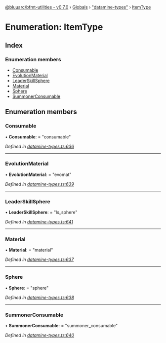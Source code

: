 [@bluuarc/bfmt-utilities - v0.7.0](../README.md) › [Globals](../globals.md) › ["datamine-types"](../modules/_datamine_types_.md) › [ItemType](_datamine_types_.itemtype.md)

# Enumeration: ItemType

## Index

### Enumeration members

* [Consumable](_datamine_types_.itemtype.md#consumable)
* [EvolutionMaterial](_datamine_types_.itemtype.md#evolutionmaterial)
* [LeaderSkillSphere](_datamine_types_.itemtype.md#leaderskillsphere)
* [Material](_datamine_types_.itemtype.md#material)
* [Sphere](_datamine_types_.itemtype.md#sphere)
* [SummonerConsumable](_datamine_types_.itemtype.md#summonerconsumable)

## Enumeration members

###  Consumable

• **Consumable**: = "consumable"

*Defined in [datamine-types.ts:636](https://github.com/BluuArc/bfmt-utilities/blob/master/src/datamine-types.ts#L636)*

___

###  EvolutionMaterial

• **EvolutionMaterial**: = "evomat"

*Defined in [datamine-types.ts:639](https://github.com/BluuArc/bfmt-utilities/blob/master/src/datamine-types.ts#L639)*

___

###  LeaderSkillSphere

• **LeaderSkillSphere**: = "ls_sphere"

*Defined in [datamine-types.ts:641](https://github.com/BluuArc/bfmt-utilities/blob/master/src/datamine-types.ts#L641)*

___

###  Material

• **Material**: = "material"

*Defined in [datamine-types.ts:637](https://github.com/BluuArc/bfmt-utilities/blob/master/src/datamine-types.ts#L637)*

___

###  Sphere

• **Sphere**: = "sphere"

*Defined in [datamine-types.ts:638](https://github.com/BluuArc/bfmt-utilities/blob/master/src/datamine-types.ts#L638)*

___

###  SummonerConsumable

• **SummonerConsumable**: = "summoner_consumable"

*Defined in [datamine-types.ts:640](https://github.com/BluuArc/bfmt-utilities/blob/master/src/datamine-types.ts#L640)*

